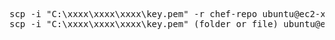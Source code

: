 <pre>
scp -i "C:\xxxx\xxxx\xxxx\key.pem" -r chef-repo ubuntu@ec2-x.x.x.x.us-east-2.compute.amazonaws.com:~
scp -i "C:\xxxx\xxxx\xxxx\key.pem" (folder or file) ubuntu@ec2-x.x.x.x.us-east-2.compute.amazonaws.com:~
</pre>